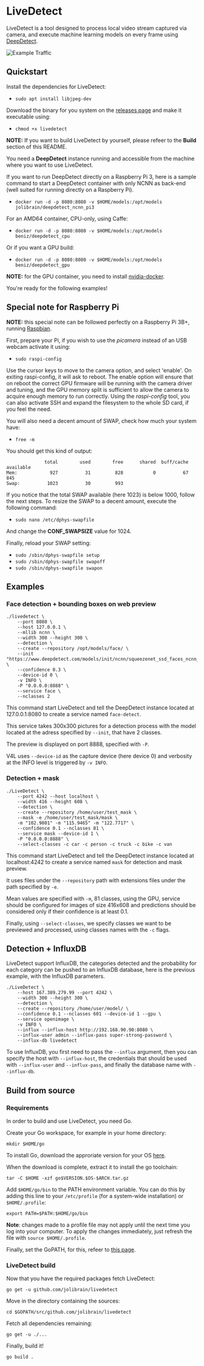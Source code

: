 # LiveDetect

LiveDetect is a tool designed to process local video stream captured via camera, and execute machine learning models on every frame using [DeepDetect](https://github.com/jolibrain/deepdetect/).

![Example Traffic](example-traffic.gif)

## Quickstart

Install the dependencies for LiveDetect:

- `sudo apt install libjpeg-dev`

Download the binary for you system on the [releases page](https://github.com/jolibrain/livedetect/releases) and make it executable using:

- `chmod +x livedetect`


**NOTE:** If you want to build LiveDetect by yourself, please refeer to the **Build** section of this README.

You need a **DeepDetect** instance running and accessible from the machine where you want to use LiveDetect.

If you want to run DeepDetect directly on a Raspberry Pi 3, here is a sample command to start a DeepDetect container with only NCNN as back-end (well suited for running directly on a Raspberry Pi).

- `docker run -d -p 8080:8080 -v $HOME/models:/opt/models jolibrain/deepdetect_ncnn_pi3`

For an AMD64 container, CPU-only, using Caffe:

- `docker run -d -p 8080:8080 -v $HOME/models:/opt/models beniz/deepdetect_cpu`

Or if you want a GPU build:

- `docker run -d -p 8080:8080 -v $HOME/models:/opt/models beniz/deepdetect_gpu`

**NOTE:** for the GPU container, you need to install [nvidia-docker](https://github.com/NVIDIA/nvidia-docker).

You're ready for the following examples!

## Special note for Raspberry Pi

**NOTE:** this special note can be followed perfectly on a Raspberry Pi 3B+, running [Raspbian](https://www.raspberrypi.org/downloads/raspbian/).

First, prepare your Pi, if you wish to use the *picamera* instead of an USB webcam activate it using:

- `sudo raspi-config`

Use the cursor keys to move to the camera option, and select 'enable'. On exiting  raspi-config, it will ask to reboot. The enable option will ensure that on reboot the correct GPU firmware will be running with the camera driver and tuning, and the GPU memory split is sufficient to allow the camera to acquire enough memory to run correctly.
Using the *raspi-config* tool, you can also activate SSH and expand the filesystem to the whole SD card, if you feel the need.

You will also need a decent amount of SWAP, check how much your system have:

- `free -m`

You should get this kind of output:

```
              total        used        free      shared  buff/cache   available
Mem:            927          31         828           0          67         845
Swap:          1023          30         993
```

If you notice that the total SWAP available (here 1023) is below 1000, follow the next steps.
To resize the SWAP to a decent amount, execute the following command:

- `sudo nano /etc/dphys-swapfile`

And change the **CONF_SWAPSIZE** value for 1024.

Finally, reload your SWAP setting:

- `sudo /sbin/dphys-swapfile setup`
- `sudo /sbin/dphys-swapfile swapoff`
- `sudo /sbin/dphys-swapfile swapon`

## Examples

### Face detection + bounding boxes on web preview

```
./livedetect \
    --port 8080 \
    --host 127.0.0.1 \
    --mllib ncnn \
    --width 300 --height 300 \
    --detection \
    --create --repository /opt/models/face/ \
    --init "https://www.deepdetect.com/models/init/ncnn/squeezenet_ssd_faces_ncnn_300x300.tar.gz" \
    --confidence 0.3 \
    --device-id 0 \
    -v INFO \
    -P "0.0.0.0:8888" \
    --service face \
    --nclasses 2
```

This command start LiveDetect and tell the DeepDetect instance located at 127.0.0.1:8080 to create a service named `face-detect`.

This service takes 300x300 pictures for a detection process with the model located at the adress specified by `--init`, that have 2 classes.

The preview is displayed on port 8888, specified with `-P`.

V4L uses `--device-id` as the capture device (here device 0) and verbosity at the INFO level is triggered by `-v INFO`.

### Detection + mask

```
./LiveDetect \
    --port 4242 --host localhost \
    --width 416 --height 608 \
    --detection \
    --create --repository /home/user/test_mask \
    --mask -e /home/user/test_mask/mask \
    -m "102.9801" -m "115.9465" -m "122.7717" \
    --confidence 0.1 --nclasses 81 \
    --service mask --device-id 1 \
    -P "0.0.0.0:8888" \
    --select-classes -c car -c person -c truck -c bike -c van
```

This command start LiveDetect and tell the DeepDetect instance located at localhost:4242 to create a service named `mask` for detection and mask preview.

It uses files under the `--repository` path with extensions files under the path specified by `-e`.

Mean values are specified with `-m`, 81 classes, using the GPU, service should be configured for images of size 416x608 and predictions should be considered only if their confidence is at least 0.1.

Finally, using `--select-classes`, we specify classes we want to be previewed and processed, using classes names with the `-c` flags.

## Detection + InfluxDB

LiveDetect support InfluxDB, the categories detected and the probability for each category can be pushed to an InfluxDB database, here is the previous example, with the InfluxDB parameters.

```
./LiveDetect \
    --host 167.389.279.99 --port 4242 \
    --width 300 --height 300 \
    --detection \
    --create --repository /home/user/model/ \
    --confidence 0.1 --nclasses 601 --device-id 1 --gpu \
    --service openimage \
    -v INFO \
    --influx --influx-host http://192.168.90.90:8080 \
    --influx-user admin --influx-pass super-strong-password \
    --influx-db livedetect
```

To use InfluxDB, you first need to pass the `--influx` argument, then you can specify the host with `--influx-host`, the credentials that should be used with `--influx-user` and `--influx-pass`, and finally the database name with `--influx-db`.

## Build from source

### Requirements

In order to build and use LiveDetect, you need Go.

Create your Go workspace, for example in your home directory:

`mkdir $HOME/go`

To install Go, download the approriate version for your OS [here](https://golang.org/dl/).

When the download is complete, extract it to install the go toolchain:

`tar -C $HOME -xzf go$VERSION.$OS-$ARCH.tar.gz`

Add `$HOME/go/bin` to the PATH environment variable. You can do this by adding this line to your `/etc/profile` (for a system-wide installation) or `$HOME/.profile`:

`export PATH=$PATH:$HOME/go/bin`

**Note**: changes made to a profile file may not apply until the next time you log into your computer. To apply the changes immediately, just refresh the file with `source $HOME/.profile`.

Finally, set the GoPATH, for this, refeer to [this page](https://github.com/golang/go/wiki/SettingGOPATH).

### LiveDetect build

Now that you have the required packages fetch LiveDetect:

`go get -u github.com/jolibrain/livedetect`

Move in the directory containing the sources:

`cd $GOPATH/src/github.com/jolibrain/livedetect`

Fetch all dependencies remaining:

`go get -u ./...`

Finally, build it!

`go build .`
